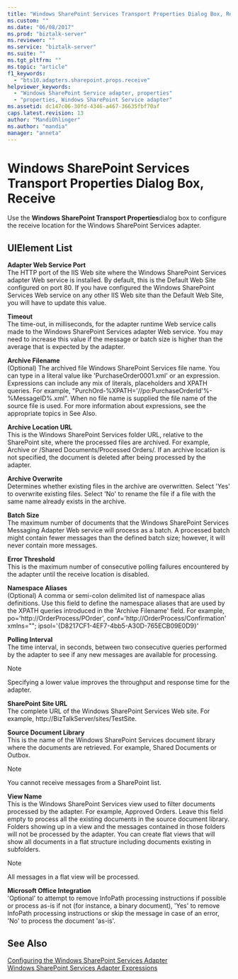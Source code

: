 ```yaml
---
title: "Windows SharePoint Services Transport Properties Dialog Box, Receive | Microsoft Docs"
ms.custom: ""
ms.date: "06/08/2017"
ms.prod: "biztalk-server"
ms.reviewer: ""
ms.service: "biztalk-server"
ms.suite: ""
ms.tgt_pltfrm: ""
ms.topic: "article"
f1_keywords: 
  - "bts10.adapters.sharepoint.props.receive"
helpviewer_keywords: 
  - "Windows SharePoint Service adapter, properties"
  - "properties, Windows SharePoint Service adapter"
ms.assetid: dc147c06-30fd-4346-a467-36635fbf70af
caps.latest.revision: 13
author: "MandiOhlinger"
ms.author: "mandia"
manager: "anneta"
---
```

# Windows SharePoint Services Transport Properties Dialog Box, Receive
Use the **Windows SharePoint Transport Properties**dialog box to configure the receive location for the Windows SharePoint Services adapter.  
  
## UIElement List  
 **Adapter Web Service Port**  
 The HTTP port of the IIS Web site where the Windows SharePoint Services adapter Web service is installed. By default, this is the Default Web Site configured on port 80. If you have configured the Windows SharePoint Services Web service on any other IIS Web site than the Default Web Site, you will have to update this value.  
  
 **Timeout**  
 The time-out, in milliseconds, for the adapter runtime Web service calls made to the Windows SharePoint Services adapter Web service. You may need to increase this value if the message or batch size is higher than the average that is expected by the adapter.  
  
 **Archive Filename**  
 (Optional) The archived file Windows SharePoint Services file name. You can type in a literal value like 'PurchaseOrder0001.xml' or an expression. Expressions can include any mix of literals, placeholders and XPATH queries. For example, "PurchOrd-%XPATH='//po:PurchaseOrderId'%-%MessageID%.xml". When no file name is supplied the file name of the source file is used. For more information about expressions, see the appropriate topics in See Also.  
  
 **Archive Location URL**  
 This is the Windows SharePoint Services folder URL, relative to the SharePoint site, where the processed files are archived. For example, Archive or /Shared Documents/Processed Orders/. If an archive location is not specified, the document is deleted after being processed by the adapter.  
  
 **Archive Overwrite**  
 Determines whether existing files in the archive are overwritten. Select 'Yes' to overwrite existing files. Select 'No' to rename the file if a file with the same name already exists in the archive.  
  
 **Batch Size**  
 The maximum number of documents that the Windows SharePoint Services Messaging Adapter Web service will process as a batch. A processed batch might contain fewer messages than the defined batch size; however, it will never contain more messages.  
  
 **Error Threshold**  
 This is the maximum number of consecutive polling failures encountered by the adapter until the receive location is disabled.  
  
 **Namespace Aliases**  
 (Optional) A comma or semi-colon delimited list of namespace alias definitions. Use this field to define the namespace aliases that are used by the XPATH queries introduced in the 'Archive Filename' field. For example, po='http://OrderProcess/POrder', conf='http://OrderProcess/Confirmation' xmlns=""; ipsol='{D8217CF1-4EF7-4bb5-A30D-765ECB09E0D9}'  
  
 **Polling Interval**  
 The time interval, in seconds, between two consecutive queries performed by the adapter to see if any new messages are available for processing.  
  
> [!NOTE]
>  Specifying a lower value improves the throughput and response time for the adapter.  
  
 **SharePoint Site URL**  
 The complete URL of the Windows SharePoint Services Web site. For example, http://BizTalkServer/sites/TestSite.  
  
 **Source Document Library**  
 This is the name of the Windows SharePoint Services document library where the documents are retrieved. For example, Shared Documents or Outbox.  
  
> [!NOTE]
>  You cannot receive messages from a SharePoint list.  
  
 **View Name**  
 This is the Windows SharePoint Services view used to filter documents processed by the adapter. For example, Approved Orders. Leave this field empty to process all the existing documents in the source document library. Folders showing up in a view and the messages contained in those folders will not be processed by the adapter. You can create flat views that will show all documents in a flat structure including documents existing in subfolders.  
  
> [!NOTE]
>  All messages in a flat view will be processed.  
  
 **Microsoft Office Integration**  
 'Optional' to attempt to remove InfoPath processing instructions if possible or process as-is if not (for instance, a binary document), 'Yes' to remove InfoPath processing instructions or skip the message in case of an error, 'No' to process the document 'as-is'.  
  
## See Also  
 [Configuring the Windows SharePoint Services Adapter](../core/configuring-the-windows-sharepoint-services-adapter.md)   
 [Windows SharePoint Services Adapter Expressions](../core/windows-sharepoint-services-adapter-expressions.md)